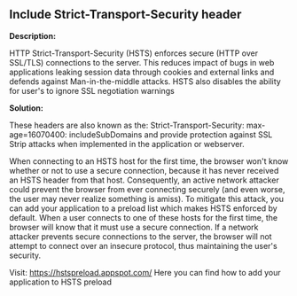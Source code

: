 Include Strict-Transport-Security header
-------

**Description:**

HTTP Strict-Transport-Security (HSTS) enforces secure (HTTP over SSL/TLS) connections to
the server. This reduces impact of bugs in web applications leaking session data through
cookies and external links and defends against Man-in-the-middle attacks. HSTS also
disables the ability for user's to ignore SSL negotiation warnings


**Solution:**

These headers are also known as the: Strict-Transport-Security: max-age=16070400:
includeSubDomains and provide protection against SSL Strip attacks when implemented in the
application or webserver.

When connecting to an HSTS host for the first time, the browser won't know whether or not
to use a secure connection, because it has never received an HSTS header from that host.
Consequently, an active network attacker could prevent the browser from ever connecting
securely (and even worse, the user may never realize something is amiss). To mitigate
this attack, you can add your application to a preload list which makes HSTS enforced by default.
When a user connects to one of these hosts for the first time, the browser will know that
it must use a secure connection. If a network attacker prevents secure connections to the
server, the browser will not attempt to connect over an insecure protocol, thus
maintaining the user's security.

Visit:
    https://hstspreload.appspot.com/
Here you can find how to add your application to HSTS preload
